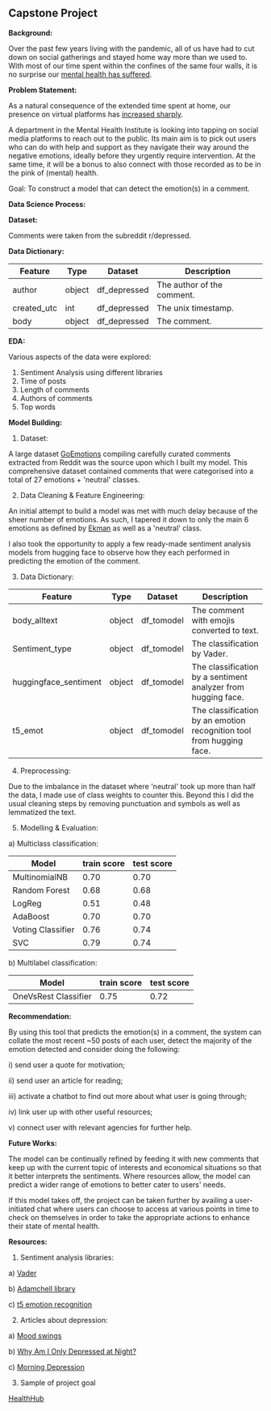 ## Capstone Project

**Background:** 

Over the past few years living with the pandemic, all of us have had to cut down on social gatherings and stayed home way more than we used to. With most of our time spent within the confines of the same four walls, it is no surprise our [mental health has suffered](https://www.channelnewsasia.com/singapore/singapore-mental-health-awareness-stigma-conditions-depression-1973166). 

**Problem Statement:** 

As a natural consequence of the extended time spent at home, our presence on virtual platforms has [increased sharply](https://www.ncbi.nlm.nih.gov/pmc/articles/PMC7280123/). 

A department in the Mental Health Institute is looking into tapping on social media platforms to reach out to the public. Its main aim is to pick out users who can do with help and support as they navigate their way around the negative emotions, ideally before they urgently require intervention. At the same time, it will be a bonus to also connect with those recorded as to be in the pink of (mental) health. 

Goal: To construct a model that can detect the emotion(s) in a comment.

**Data Science Process:**

**Dataset:**

Comments were taken from the subreddit r/depressed.

**Data Dictionary:**

|Feature|Type|Dataset|Description|
|---|---|---|---|
|author|object|df_depressed|The author of the comment.| 
|created_utc|int|df_depressed|The unix timestamp. | 
|body|object|df_depressed|The comment. | 

**EDA:**

Various aspects of the data were explored: 
1. Sentiment Analysis using different libraries
2. Time of posts
3. Length of comments
4. Authors of comments
5. Top words

**Model Building:** 

1) Dataset:

A large dataset [GoEmotions](https://huggingface.co/datasets/mrm8488/goemotions) compiling carefully curated comments extracted from Reddit was the source upon which I built my model. This comprehensive dataset contained comments that were categorised into a total of 27 emotions + 'neutral' classes. 

2) Data Cleaning & Feature Engineering:  

An initial attempt to build a model was met with much delay because of the sheer number of emotions. As such, I tapered it down to only the main 6 emotions as defined by [Ekman](https://www.frontiersin.org/articles/10.3389/fpsyg.2019.00781/full#:~:text=Ekman%20proposed%20seven%20basic%20emotions,sadness%2C%20disgust%2C%20and%20surprise.) as well as a 'neutral' class. 

I also took the opportunity to apply a few ready-made sentiment analysis models from hugging face to observe how they each performed in predicting the emotion of the comment.

3) Data Dictionary:  

|Feature|Type|Dataset|Description|
|---|---|---|---|
|body_alltext|object|df_tomodel|The comment with emojis converted to text.| 
|Sentiment_type |object|df_tomodel|The classification by Vader.| 
|huggingface_sentiment|object|df_tomodel|The classification by a sentiment analyzer from hugging face. |
|t5_emot|object|df_tomodel|The classification by an emotion recognition tool from hugging face. |

4) Preprocessing:

Due to the imbalance in the dataset where 'neutral' took up more than half the data, I made use of class weights to counter this. Beyond this I did the usual cleaning steps by removing punctuation and symbols as well as lemmatized the text. 

5) Modelling & Evaluation:

a) Multiclass classification:

| Model | train score | test score |
| --- | --- | --- |
| MultinomialNB | 0.70 | 0.70 |
| Random Forest | 0.68 | 0.68 |
| LogReg | 0.51 | 0.48 |
| AdaBoost | 0.70 | 0.70 |
| Voting Classifier | 0.76 | 0.74 |
| SVC | 0.79 | 0.74 |

b) Multilabel classification:

| Model | train score | test score |
| --- | --- | --- |
| OneVsRest Classifier | 0.75 | 0.72 |

**Recommendation:**

By using this tool that predicts the emotion(s) in a comment, the system can collate the most recent ~50 posts of each user, detect the majority of the emotion detected and consider doing the following:

i) send user a quote for motivation; 

ii) send user an article for reading; 

iii) activate a chatbot to find out more about what user is going through;

iv) link user up with other useful resources; 

v) connect user with relevant agencies for further help.

**Future Works:**

The model can be continually refined by feeding it with new comments that keep up with the current topic of interests and economical situations so that it better interprets the sentiments. Where resources allow, the model can predict a wider range of emotions to better cater to users' needs. 

If this model takes off, the project can be taken further by availing a user-initiated chat where users can choose to access at various points in time to check on themselves in order to take the appropriate actions to enhance their state of mental health.

**Resources:** 

1. Sentiment analysis libraries:

a) [Vader](https://towardsdatascience.com/sentimental-analysis-using-vader-a3415fef7664)

b) [Adamchell library](https://huggingface.co/adam-chell/tweet-sentiment-analyzer)

c) [t5 emotion recognition](https://huggingface.co/mrm8488/t5-small-finetuned-emotion)

2. Articles about depression:

a) [Mood swings](https://www.webmd.com/bipolar-disorder/are-my-mood-swings-normal#:~:text=Many%20things%20can%20affect%20how,symptom%20of%20a%20mental%20illness.)

b) [Why Am I Only Depressed at Night?](https://www.verywellmind.com/why-am-i-depressed-only-at-night-1066892)

c) [Morning Depression](https://www.webmd.com/depression/morning-depression-overview)

3. Sample of project goal 

[HealthHub](https://www.healthhub.sg/programmes/186/mindsg/caring-for-yourself/managing-our-emotions?utm_source=google&utm_medium=sem&utm_campaign=fy21mh_okay&utm_content=emotions_ad_group)


